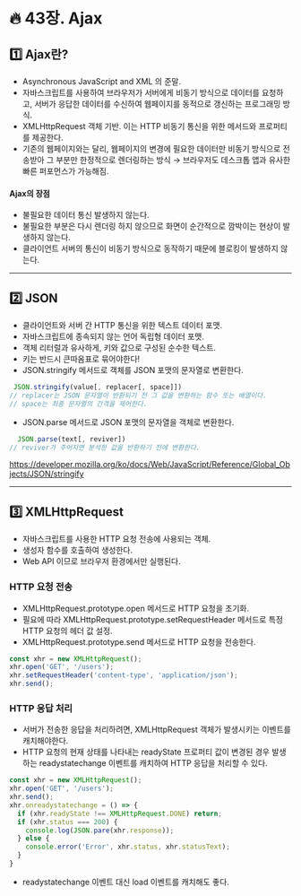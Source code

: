 # :fire: 43장. Ajax

## :one: Ajax란?

- Asynchronous JavaScript and XML 의 준말.
- 자바스크립트를 사용하여 브라우저가 서버에게 비동기 방식으로 데이터를 요청하고, 서버가 응답한 데이터를 수신하여 웹페이지를 동적으로 갱신하는 프로그래밍 방식.
- XMLHttpRequest 객체 기반. 이는 HTTP 비동기 통신을 위한 메서드와 프로퍼티를 제공한다.
- 기존의 웹페이지와는 달리, 웹페이지의 변경에 필요한 데이터만 비동기 방식으로 전송받아 그 부분만 한정적으로 렌더링하는 방식 → 브라우저도 데스크톱 앱과 유사한 빠른 퍼포먼스가 가능해짐.

#### Ajax의 장점 
- 불필요한 데이터 통신 발생하지 않는다.
- 불필요한 부분은 다시 렌더링 하지 않으므로 화면이 순간적으로 깜박이는 현상이 발생하지 않는다.
- 클라이언트 서버의 통신이 비동기 방식으로 동작하기 때문에 블로킹이 발생하지 않는다.

---

## :two: JSON

- 클라이언트와 서버 간 HTTP 통신을 위한 텍스트 데이터 포맷.
- 자바스크립트에 종속되지 않는 언어 독립형 데이터 포맷.
- 객체 리터럴과 유사하게, 키와 값으로 구성된 순수한 텍스트.
- 키는 반드시 큰따옴표로 묶어야한다!
- JSON.stringify 메서드로 객체를 JSON 포맷의 문자열로 변환한다.
```javascript
 JSON.stringify(value[, replacer[, space]])
// replacer는 JSON 문자열이 반환되기 전 그 값을 변환하는 함수 또는 배열이다.
// space는 최종 문자열의 간격을 제어한다.
```

- JSON.parse 메서드로 JSON 포맷의 문자열을 객체로 변환한다.
```javascript
  JSON.parse(text[, reviver])
// reviver가 주어지면 분석한 값을 반환하기 전에 변환한다.
```
https://developer.mozilla.org/ko/docs/Web/JavaScript/Reference/Global_Objects/JSON/stringify

---

## :three: XMLHttpRequest

- 자바스크립트를 사용한 HTTP 요청 전송에 사용되는 객체.
- 생성자 함수를 호출하여 생성한다.
- Web API 이므로 브라우저 환경에서만 실행된다.

### HTTP 요청 전송

- XMLHttpRequest.prototype.open 메서드로 HTTP 요청을 초기화.
- 필요에 따라 XMLHttpRequest.prototype.setRequestHeader 메서드로 특정 HTTP 요청의 헤더 값 설정.
- XMLHttpRequest.prototype.send 메서드로 HTTP 요청을 전송한다.
```javascript
const xhr = new XMLHttpRequest();
xhr.open('GET', '/users');
xhr.setRequestHeader('content-type', 'application/json');
xhr.send();
```

### HTTP 응답 처리

- 서버가 전송한 응답을 처리하려면, XMLHttpRequest 객체가 발생시키는 이벤트를 캐치해야한다.
- HTTP 요청의 현재 상태를 나타내는 readyState 프로퍼티 값이 변경된 경우 발생하는 readystatechange 이벤트를 캐치하여 HTTP 응답을 처리할 수 있다.
```javascript
const xhr = new XMLHttpRequest();
xhr.open('GET', '/users');
xhr.send();
xhr.onreadystatechange = () => {
  if (xhr.readyState !== XMLHttpRequest.DONE) return;
  if (xhr.status === 200) {
    console.log(JSON.pare(xhr.response));
  } else {
    console.error('Error', xhr.status, xhr.statusText);
  }
}
```
- readystatechange 이벤트 대신 load 이벤트를 캐치해도 좋다.
